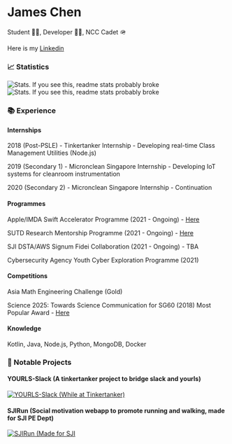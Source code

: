 # James Chen

Student 👨‍🎓, Developer 👨‍💻, NCC Cadet 🪖

Here is my [Linkedin](https://www.linkedin.com/in/jamesryanchen/)

### 📈 Statistics
![Stats. If you see this, readme stats probably broke](https://github-readme-stats.vercel.app/api?username=jamesrchen&count_private=true&show_icons=true&include_all_commits=true&layout=compact&theme=onedark)
![Stats. If you see this, readme stats probably broke](https://github-readme-stats.vercel.app/api/top-langs/?username=jamesrchen&layout=compact&theme=onedark)

### 📚 Experience

#### Internships
2018 (Post-PSLE) - Tinkertanker Internship - Developing real-time Class Management Utilities (Node.js)

2019 (Secondary 1) - Micronclean Singapore Internship - Developing IoT systems for cleanroom instrumentation

2020 (Secondary 2) - Micronclean Singapore Internship - Continuation

#### Programmes
Apple/IMDA Swift Accelerator Programme (2021 - Ongoing) - [Here](https://www.swiftinsg.org/)

SUTD Research Mentorship Programme (2021 - Ongoing) - [Here](https://www.sutd.edu.sg/Admissions/Undergraduate/Outreach/Signature-Programmes/Research-Mentorship-Programme)

SJI DSTA/AWS Signum Fidei Collaboration (2021 - Ongoing) - TBA

Cybersecurity Agency Youth Cyber Exploration Programme (2021)

#### Competitions
Asia Math Engineering Challenge (Gold)

Science 2025: Towards Science Communication for SG60 (2018) Most Popular Award - [Here](https://science2025.devpost.com/)

#### Knowledge
Kotlin, Java, Node.js, Python, MongoDB, Docker

### 🔬 Notable Projects

#### YOURLS-Slack (A tinkertanker project to bridge slack and yourls)
[![YOURLS-Slack (While at Tinkertanker)](https://github-readme-stats.vercel.app/api/pin/?username=tinkertanker&theme=dark&repo=YOURLS-Slack)](https://github.com/tinkertanker/YOURLS-Slack)
#### SJIRun (Social motivation webapp to promote running and walking, made for SJI PE Dept)
[![SJIRun (Made for SJI](https://github-readme-stats.vercel.app/api/pin/?username=jamesrchen&theme=dark&repo=SJIRun-old)](https://github.com/jamesrchen/SJIRun-old)
